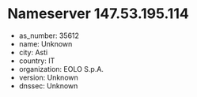# Nameserver 147.53.195.114

* as_number: 35612
* name: Unknown
* city: Asti
* country: IT
* organization: EOLO S.p.A.
* version: Unknown
* dnssec: Unknown
